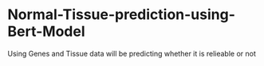 # Normal-Tissue-prediction-using-Bert-Model
Using Genes and Tissue data will be predicting whether it is relieable or not

